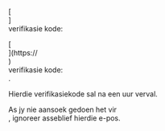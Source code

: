 [<br host>] <br action> verifikasie kode: <br code>

[<br host>](https://<br host>) <br action> verifikasie kode: <br code>.

Hierdie verifikasiekode sal na een uur verval.

As jy nie aansoek gedoen het vir <br action>, ignoreer asseblief hierdie e-pos.